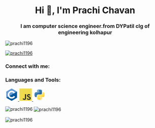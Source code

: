 <h1 align="center">Hi 👋, I'm Prachi Chavan</h1>
<h3 align="center">I am computer science engineer.from DYPatil clg of engineering kolhapur</h3>

<p align="left"> <img src="https://komarev.com/ghpvc/?username=prachi1196&label=Profile%20views&color=0e75b6&style=flat" alt="prachi1196" /> </p>

<p align="left"> <a href="https://github.com/ryo-ma/github-profile-trophy"><img src="https://github-profile-trophy.vercel.app/?username=prachi1196" alt="prachi1196" /></a> </p>

<h3 align="left">Connect with me:</h3>
<p align="left">
</p>

<h3 align="left">Languages and Tools:</h3>
<p align="left"> <a href="https://www.cprogramming.com/" target="_blank" rel="noreferrer"> <img src="https://raw.githubusercontent.com/devicons/devicon/master/icons/c/c-original.svg" alt="c" width="40" height="40"/> </a> <a href="https://developer.mozilla.org/en-US/docs/Web/JavaScript" target="_blank" rel="noreferrer"> <img src="https://raw.githubusercontent.com/devicons/devicon/master/icons/javascript/javascript-original.svg" alt="javascript" width="40" height="40"/> </a> <a href="https://www.python.org" target="_blank" rel="noreferrer"> <img src="https://raw.githubusercontent.com/devicons/devicon/master/icons/python/python-original.svg" alt="python" width="40" height="40"/> </a> </p>

<p><img align="left" src="https://github-readme-stats.vercel.app/api/top-langs?username=prachi1196&show_icons=true&locale=en&layout=compact" alt="prachi1196" /></p>

<p>&nbsp;<img align="center" src="https://github-readme-stats.vercel.app/api?username=prachi1196&show_icons=true&locale=en" alt="prachi1196" /></p>

<p><img align="center" src="https://github-readme-streak-stats.herokuapp.com/?user=prachi1196&" alt="prachi1196" /></p>
